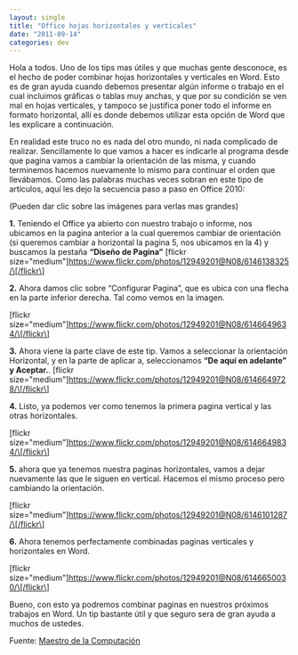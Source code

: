 ```yaml
---
layout: single
title: "Office hojas horizontales y verticales"
date: "2011-09-14"
categories: dev
---
```


Hola a todos. Uno de los tips mas útiles y que muchas gente desconoce, es el hecho de poder combinar hojas horizontales y verticales en Word. Esto es de gran ayuda cuando debemos presentar algún informe o trabajo en el cual incluimos gráficas o tablas muy anchas, y que por su condición se ven mal en hojas verticales, y tampoco se justifica poner todo el informe en formato horizontal, allí es donde debemos utilizar esta opción de Word que les explicare a continuación.

En realidad este truco no es nada del otro mundo, ni nada complicado de realizar. Sencillamente lo que vamos a hacer es indicarle al programa desde que pagina vamos a cambiar la orientación de las misma, y cuando terminemos hacemos nuevamente lo mismo para continuar el orden que llevábamos. Como las palabras muchas veces sobran en este tipo de artículos, aquí les dejo la secuencia paso a paso en Office 2010:

(Pueden dar clic sobre las imágenes para verlas mas grandes)

**1.** Teniendo el Office ya abierto con nuestro trabajo o informe, nos ubicamos en la pagina anterior a la cual queremos cambiar de orientación (si queremos cambiar a horizontal la pagina 5, nos ubicamos en la 4) y buscamos la pestaña **“Diseño de Pagina”** \[flickr size="medium"\]https://www.flickr.com/photos/12949201@N08/6146138325/\[/flickr\]

**2.** Ahora damos clic sobre “Configurar Pagina”, que es ubica con una flecha en la parte inferior derecha. Tal como vemos en la imagen.

\[flickr size="medium"\]https://www.flickr.com/photos/12949201@N08/6146649634/\[/flickr\]

**3.** Ahora viene la parte clave de este tip. Vamos a seleccionar la orientación Horizontal, y en la parte de aplicar a, seleccionamos **“De aquí en adelante” y Aceptar.**. \[flickr size="medium"\]https://www.flickr.com/photos/12949201@N08/6146649728/\[/flickr\]

**4.** Listo, ya podemos ver como tenemos la primera pagina vertical y las otras horizontales.

\[flickr size="medium"\]https://www.flickr.com/photos/12949201@N08/6146649834/\[/flickr\]

**5.** ahora que ya tenemos nuestra paginas horizontales, vamos a dejar nuevamente las que le siguen en vertical. Hacemos el mismo proceso pero cambiando la orientación.

\[flickr size="medium"\]https://www.flickr.com/photos/12949201@N08/6146101287/\[/flickr\]

**6.** Ahora tenemos perfectamente combinadas paginas verticales y horizontales en Word.

\[flickr size="medium"\]https://www.flickr.com/photos/12949201@N08/6146650030/\[/flickr\]

Bueno, con esto ya podremos combinar paginas en nuestros próximos trabajos en Word. Un tip bastante útil y que seguro sera de gran ayuda a muchos de ustedes.

Fuente: [Maestro de la Computación](https://www.maestrodelacomputacion.net/como-combinar-hojas-horizontales-y-verticales-en-word/ "Como-combinar-hojas-horizontales-y-verticales-en-word")
